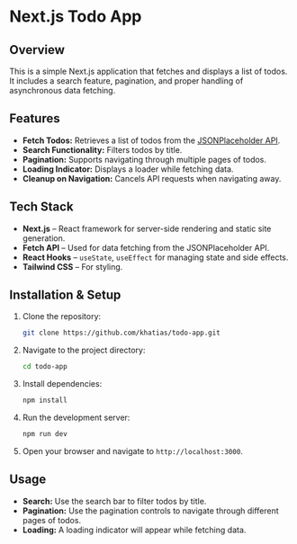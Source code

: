 # Next.js Todo App

## Overview

This is a simple Next.js application that fetches and displays a list of todos. It includes a search feature, pagination, and proper handling of asynchronous data fetching.

## Features

-   **Fetch Todos:** Retrieves a list of todos from the [JSONPlaceholder API](https://jsonplaceholder.typicode.com/todos).
-   **Search Functionality:** Filters todos by title.
-   **Pagination:** Supports navigating through multiple pages of todos.
-   **Loading Indicator:** Displays a loader while fetching data.
-   **Cleanup on Navigation:** Cancels API requests when navigating away.

## Tech Stack

-   **Next.js** – React framework for server-side rendering and static site generation.
-   **Fetch API** – Used for data fetching from the JSONPlaceholder API.
-   **React Hooks** – `useState`, `useEffect` for managing state and side effects.
-   **Tailwind CSS** – For styling.

## Installation & Setup

1.  Clone the repository:

    ```bash
    git clone https://github.com/khatias/todo-app.git
    ```

2.  Navigate to the project directory:

    ```sh
    cd todo-app
    ```

3.  Install dependencies:

    ```sh
    npm install
    ```

4.  Run the development server:

    ```sh
    npm run dev
    ```

5.  Open your browser and navigate to `http://localhost:3000`.

## Usage

-   **Search:** Use the search bar to filter todos by title.
-   **Pagination:** Use the pagination controls to navigate through different pages of todos.
-   **Loading:** A loading indicator will appear while fetching data.

